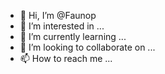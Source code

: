 - 👋 Hi, I’m @Faunop
- 👀 I’m interested in ...
- 🌱 I’m currently learning ...
- 💞️ I’m looking to collaborate on ...
- 📫 How to reach me ...

<!---
Faunop/Faunop is a ✨ special ✨ repository because its `README.md` (this file) appears on your GitHub profile.
You can click the Preview link to take a look at your changes.
--->
